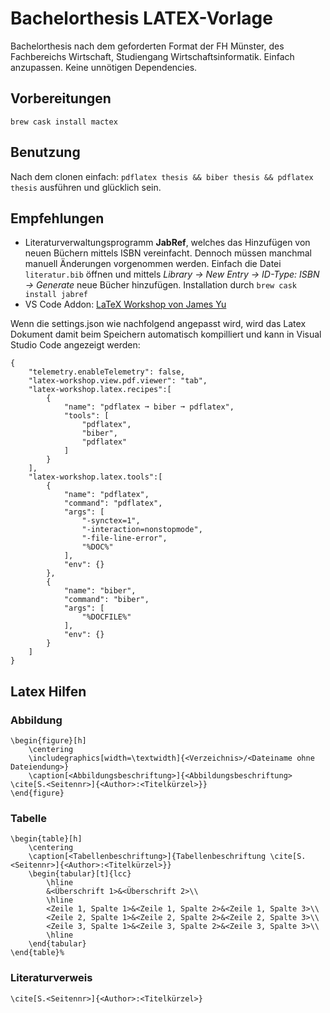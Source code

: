 # Bachelorthesis LATEX-Vorlage

Bachelorthesis nach dem geforderten Format der FH Münster, des Fachbereichs Wirtschaft, Studiengang Wirtschaftsinformatik. Einfach anzupassen. Keine unnötigen Dependencies.

## Vorbereitungen

`brew cask install mactex`

## Benutzung

Nach dem clonen einfach: `pdflatex thesis && biber thesis && pdflatex thesis` ausführen und glücklich sein.

## Empfehlungen

- Literaturverwaltungsprogramm **JabRef**, welches das Hinzufügen von neuen Büchern mittels ISBN vereinfacht. Dennoch müssen manchmal manuell Änderungen vorgenommen werden. Einfach die Datei `literatur.bib` öffnen und mittels *Library → New Entry → ID-Type: ISBN → Generate* neue Bücher hinzufügen. Installation durch `brew cask install jabref`
- VS Code Addon: <a href="https://marketplace.visualstudio.com/items?itemName=James-Yu.latex-workshop">LaTeX Workshop von James Yu</a>

Wenn die settings.json wie nachfolgend angepasst wird, wird das Latex Dokument damit beim Speichern automatisch kompilliert und kann in Visual Studio Code angezeigt werden:

```
{
    "telemetry.enableTelemetry": false,
    "latex-workshop.view.pdf.viewer": "tab",
    "latex-workshop.latex.recipes":[
        {
            "name": "pdflatex ➞ biber ➞ pdflatex",
            "tools": [
                "pdflatex",
                "biber",
                "pdflatex"
            ]
        }
    ],
    "latex-workshop.latex.tools":[
        {
            "name": "pdflatex",
            "command": "pdflatex",
            "args": [
                "-synctex=1",
                "-interaction=nonstopmode",
                "-file-line-error",
                "%DOC%"
            ],
            "env": {}
        },
        {
            "name": "biber",
            "command": "biber",
            "args": [
                "%DOCFILE%"
            ],
            "env": {}
        }
    ]
}
```

## Latex Hilfen

### Abbildung
```
\begin{figure}[h]
    \centering
    \includegraphics[width=\textwidth]{<Verzeichnis>/<Dateiname ohne Dateiendung>}
    \caption[<Abbildungsbeschriftung>]{<Abbildungsbeschriftung> \cite[S.<Seitennr>]{<Author>:<Titelkürzel>}}
\end{figure}
```
### Tabelle
```
\begin{table}[h]
    \centering
    \caption[<Tabellenbeschriftung>]{Tabellenbeschriftung \cite[S.<Seitennr>]{<Author>:<Titelkürzel>}}
    \begin{tabular}[t]{lcc}
        \hline
        &<Überschrift 1>&<Überschrift 2>\\
        \hline
        <Zeile 1, Spalte 1>&<Zeile 1, Spalte 2>&<Zeile 1, Spalte 3>\\
        <Zeile 2, Spalte 1>&<Zeile 2, Spalte 2>&<Zeile 2, Spalte 3>\\
        <Zeile 3, Spalte 1>&<Zeile 3, Spalte 2>&<Zeile 3, Spalte 3>\\
        \hline
    \end{tabular}
\end{table}%
```
### Literaturverweis

`\cite[S.<Seitennr>]{<Author>:<Titelkürzel>}`